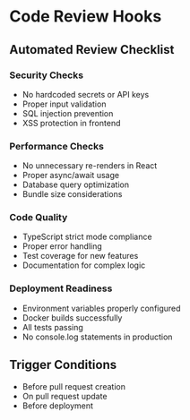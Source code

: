 # Code Review Hooks

## Automated Review Checklist

### Security Checks
- No hardcoded secrets or API keys
- Proper input validation
- SQL injection prevention
- XSS protection in frontend

### Performance Checks
- No unnecessary re-renders in React
- Proper async/await usage
- Database query optimization
- Bundle size considerations

### Code Quality
- TypeScript strict mode compliance
- Proper error handling
- Test coverage for new features
- Documentation for complex logic

### Deployment Readiness
- Environment variables properly configured
- Docker builds successfully
- All tests passing
- No console.log statements in production

## Trigger Conditions
- Before pull request creation
- On pull request update
- Before deployment